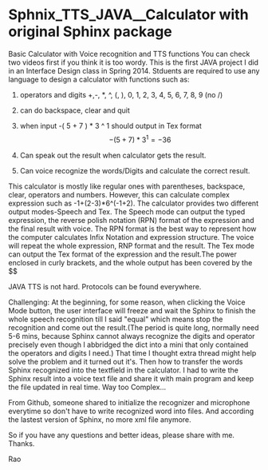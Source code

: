 # Sphnix_TTS_JAVA__Calculator with original Sphinx package 
Basic Calculator with Voice recognition and TTS functions
You can check two videos first if you think it is too wordy.
This is the first JAVA project I did in an Interface Design class in Spring 2014. Stduents are required to use any language to design a calculator with functions such as: 

1. operators and digits +,-, *, ^, (, ), 0, 1, 2, 3, 4, 5, 6, 7, 8, 9 (no /)

2. can do backspace, clear and quit

3. when input -( 5 + 7 ) * 3 ^ 1  should output in Tex format $$ -( 5 + 7 ) * 3 ^{ 1 } = -36 $$

4. Can speak out the result when calculator gets the result.

5. Can voice recognize the words/Digits and calculate the correct result.

This calculator is mostly like regular ones with parentheses, backspace, clear, operators and numbers. However, this can calculate complex expression such as -1+(2-3)*6^(-1+2). The calculator provides two different output modes-Speech and Tex. The Speech mode can output the typed expression, the reverse polish notation (RPN) format of the expression and the final result with voice. The RPN format is the best way to represent how the computer calculates Infix Notation and expression structure. The voice will repeat the whole expression, RNP format and the result. The Tex mode can output the Tex format of the expression and the result.The power enclosed in curly brackets, and the whole output has been covered by the $$

JAVA TTS is not hard. Protocols can be found everywhere.

Challenging:
At the beginning, for some reason, when clicking the Voice Mode button, the user interface will freeze and wait the Sphinx to finish the whole speech recognition till I said "equal" which means stop the recognition and come out the result.(The period is quite long, normally need 5-6 mins, because Sphinx cannot always recognize the digits and operator precisely even though I abbridged the dict into a mini that only contained the operators and digits I need.) That time I thought extra thread might help solve the problem and it turned out it's. Then how to transfer the words Sphinx recognized into the textfield in the calculator. I had to write the Sphinx result into a voice text file and share it with main program and keep the file updated in real time. Way too Complex...

From Github, someone shared to initialize the recognizer and microphone everytime so don't have to write recognized word into files. And according the lastest version of Sphinx, no more xml file anymore.

So if you have any questions and better ideas, please share with me. Thanks.

Rao

